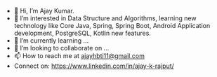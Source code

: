 - 👋 Hi, I’m Ajay Kumar.
- 👀 I’m interested in Data Structure and Algorithms, learning new technology like Core Java, Spring, Spring Boot, Android Application development, PostgreSQL, Kotlin new features.
- 🌱 I’m currently learning ...
- 💞️ I’m looking to collaborate on ...
- 📫 How to reach me at ajayhbti11@gmail.com
- Connect on: https://www.linkedin.com/in/ajay-k-rajput/  

<!---
ajayrajk/ajayrajk is a ✨ special ✨ repository because its `README.md` (this file) appears on your GitHub profile.
You can click the Preview link to take a look at your changes.
--->
